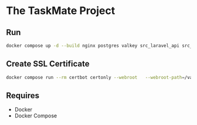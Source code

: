 # The TaskMate Project

## Run
```bash
docker compose up -d --build nginx postgres valkey src_laravel_api src_telegram_bot_api src_vanilla_flow_telegram_bot_api pgadmin --force-recreate
```

## Create SSL Certificate
```bash
docker compose run --rm certbot certonly --webroot   --webroot-path=/var/www/certbot   --email you@example.com   --agree-tos --no-eff-email   -d taskmate.andcrm.ru -d telegram.taskmate.andcrm.ru -d vanilla.taskmate.andcrm.ru
```

## Requires
- Docker
- Docker Compose
